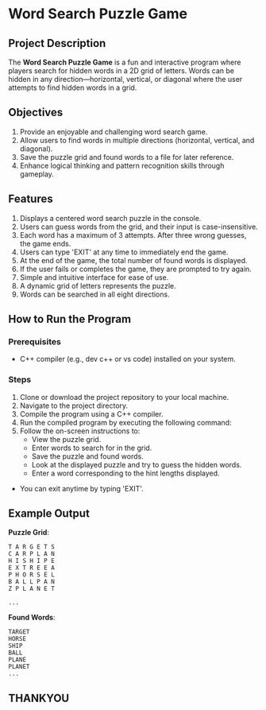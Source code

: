 # Word Search Puzzle Game

## Project Description
The **Word Search Puzzle Game** is a fun and interactive program where players search for hidden words in a 2D grid of letters. Words can be hidden in any direction—horizontal, vertical, or diagonal where the user attempts to find hidden words in a grid.


## Objectives
1. Provide an enjoyable and challenging word search game.
2. Allow users to find words in multiple directions (horizontal, vertical, and diagonal).
3. Save the puzzle grid and found words to a file for later reference.
4. Enhance logical thinking and pattern recognition skills through gameplay.

## Features
1. Displays a centered word search puzzle in the console.
2. Users can guess words from the grid, and their input is case-insensitive.
3. Each word has a maximum of 3 attempts. After three wrong guesses, the game ends.
4. Users can type 'EXIT' at any time to immediately end the game.
5. At the end of the game, the total number of found words is displayed.
6. If the user fails or completes the game, they are prompted to try again.
7. Simple and intuitive interface for ease of use.
8.  A dynamic grid of letters represents the puzzle.
9. Words can be searched in all eight directions.

## How to Run the Program

### Prerequisites
- C++ compiler (e.g., dev c++ or vs code) installed on your system.

### Steps
1. Clone or download the project repository to your local machine.
2. Navigate to the project directory.
3. Compile the program using a C++ compiler.
4. Run the compiled program by executing the following command:
5. Follow the on-screen instructions to:
   - View the puzzle grid.
   - Enter words to search for in the grid.
   - Save the puzzle and found words.
   -  Look at the displayed puzzle and try to guess the hidden words.
   - Enter a word corresponding to the hint lengths displayed.
  - You can exit anytime by typing 'EXIT'.


## Example Output
**Puzzle Grid**:
```
T A R G E T S  
C A R P L A N  
H I S H I P E  
E X T R E E A  
P H O R S E L  
B A L L P A N  
Z P L A N E T  

...
```
**Found Words**:
```
TARGET
HORSE
SHIP
BALL
PLANE
PLANET
...
```
## THANKYOU 

